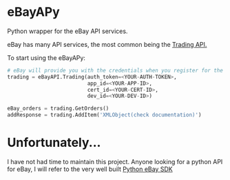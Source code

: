 # eBayAPy
Python wrapper for the eBay API services.

eBay has many API services, the most common being the [Trading API.](http://developer.ebay.com/Devzone/XML/docs/reference/ebay/index.html)

To start using the eBayAPy:

```python
# eBay will provide you with the credentials when you register for the API.
trading = eBayAPI.Trading(auth_token=<YOUR-AUTH-TOKEN>,
                          app_id=<YOUR-APP-ID>,
                          cert_id=<YOUR-CERT-ID>,
                          dev_id=<YOUR-DEV-ID>)

eBay_orders = trading.GetOrders()
addResponse = trading.AddItem('XMLObject(check documentation)')
```

# Unfortunately...

I have not had time to maintain this project.  Anyone looking for a python API for eBay, I will refer to the very well built [Python eBay SDK](https://github.com/timotheus/ebaysdk-python)